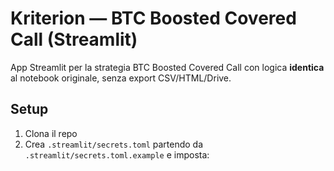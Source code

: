 # Kriterion — BTC Boosted Covered Call (Streamlit)

App Streamlit per la strategia BTC Boosted Covered Call con logica **identica** al notebook originale, senza export CSV/HTML/Drive.

## Setup
1. Clona il repo
2. Crea `.streamlit/secrets.toml` partendo da `.streamlit/secrets.toml.example` e imposta:
